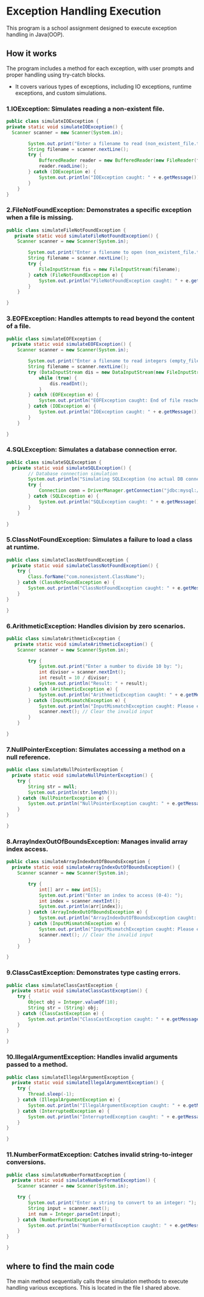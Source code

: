 #  Exception Handling Execution

This program is a school assignment designed to execute exception handling in Java(OOP).

## How it works
The program includes a method for each exception, with user prompts and proper handling using try-catch blocks. 
 
 * It covers various types of exceptions, including IO exceptions, runtime exceptions, and custom simulations.
   
### 1.IOException: Simulates reading a non-existent file.
```java
public class simulateIOException {
private static void simulateIOException() {
  Scanner scanner = new Scanner(System.in);

        System.out.print("Enter a filename to read (non_existent_file.txt): ");
        String filename = scanner.nextLine();
        try {
            BufferedReader reader = new BufferedReader(new FileReader(filename));
            reader.readLine();
        } catch (IOException e) {
            System.out.println("IOException caught: " + e.getMessage());
        }
    }
}
```

### 2.FileNotFoundException: Demonstrates a specific exception when a file is missing.
```java
public class simulateFileNotFoundException {
   private static void simulateFileNotFoundException() {
    Scanner scanner = new Scanner(System.in);

        System.out.print("Enter a filename to open (non_existent_file.txt): ");
        String filename = scanner.nextLine();
        try {
            FileInputStream fis = new FileInputStream(filename);
        } catch (FileNotFoundException e) {
            System.out.println("FileNotFoundException caught: " + e.getMessage());
        }
    }

}
```

### 3.EOFException: Handles attempts to read beyond the content of a file.
```java
public class simulateEOFException {
  private static void simulateEOFException() {
    Scanner scanner = new Scanner(System.in);

        System.out.print("Enter a filename to read integers (empty_file.txt): ");
        String filename = scanner.nextLine();
        try (DataInputStream dis = new DataInputStream(new FileInputStream(filename))) {
            while (true) {
                dis.readInt();
            }
        } catch (EOFException e) {
            System.out.println("EOFException caught: End of file reached");
        } catch (IOException e) {
            System.out.println("IOException caught: " + e.getMessage());
        }
    }

}
```

### 4.SQLException: Simulates a database connection error.
```java
public class simulateSQLException {
  private static void simulateSQLException() {
        // Database connection simulation
        System.out.println("Simulating SQLException (no actual DB connection).");
        try {
            Connection conn = DriverManager.getConnection("jdbc:mysql://localhost:3306/non_existent_db", "user", "password");
        } catch (SQLException e) {
            System.out.println("SQLException caught: " + e.getMessage());
        }
    }

}
```

### 5.ClassNotFoundException: Simulates a failure to load a class at runtime.
```java
public class simulateClassNotFoundException {
  private static void simulateClassNotFoundException() {
    try {
        Class.forName("com.nonexistent.ClassName");
    } catch (ClassNotFoundException e) {
        System.out.println("ClassNotFoundException caught: " + e.getMessage());
    }
}

}
```

### 6.ArithmeticException: Handles division by zero scenarios.
```java
public class simulateArithmeticException {
   private static void simulateArithmeticException() {
    Scanner scanner = new Scanner(System.in);

        try {
            System.out.print("Enter a number to divide 10 by: ");
            int divisor = scanner.nextInt();
            int result = 10 / divisor;
            System.out.println("Result: " + result);
        } catch (ArithmeticException e) {
            System.out.println("ArithmeticException caught: " + e.getMessage());
        } catch (InputMismatchException e) {
            System.out.println("InputMismatchException caught: Please enter a valid integer.");
            scanner.next(); // Clear the invalid input
        }
    }

}
```

### 7.NullPointerException: Simulates accessing a method on a null reference.
```java
public class simulateNullPointerException {
  private static void simulateNullPointerException() {
    try {
        String str = null;
        System.out.println(str.length());
    } catch (NullPointerException e) {
        System.out.println("NullPointerException caught: " + e.getMessage());
    }
}

}
```

### 8.ArrayIndexOutOfBoundsException: Manages invalid array index access.
```java
public class simulateArrayIndexOutOfBoundsException {
  private static void simulateArrayIndexOutOfBoundsException() {
    Scanner scanner = new Scanner(System.in);

        try {
            int[] arr = new int[5];
            System.out.print("Enter an index to access (0-4): ");
            int index = scanner.nextInt();
            System.out.println(arr[index]);
        } catch (ArrayIndexOutOfBoundsException e) {
            System.out.println("ArrayIndexOutOfBoundsException caught: " + e.getMessage());
        } catch (InputMismatchException e) {
            System.out.println("InputMismatchException caught: Please enter a valid integer.");
            scanner.next(); // Clear the invalid input
        }
    }

}
```

### 9.ClassCastException: Demonstrates type casting errors.
```java
public class simulateClassCastException {
  private static void simulateClassCastException() {
    try {
        Object obj = Integer.valueOf(10);
        String str = (String) obj;
    } catch (ClassCastException e) {
        System.out.println("ClassCastException caught: " + e.getMessage());
    }
}

}
```

### 10.IllegalArgumentException: Handles invalid arguments passed to a method.
```java
public class simulateIllegalArgumentException {
  private static void simulateIllegalArgumentException() {
    try {
        Thread.sleep(-1);
    } catch (IllegalArgumentException e) {
        System.out.println("IllegalArgumentException caught: " + e.getMessage());
    } catch (InterruptedException e) {
        System.out.println("InterruptedException caught: " + e.getMessage());
    }
}

}
```

### 11.NumberFormatException: Catches invalid string-to-integer conversions.
```java
public class simulateNumberFormatException {
  private static void simulateNumberFormatException() {
    Scanner scanner = new Scanner(System.in);

    try {
        System.out.print("Enter a string to convert to an integer: ");
        String input = scanner.next();
        int num = Integer.parseInt(input);
    } catch (NumberFormatException e) {
        System.out.println("NumberFormatException caught: " + e.getMessage());
    }
}

}
```


## where to find the main code

The main method sequentially calls these simulation methods to execute handling various exceptions. This is located in the file I shared above.


